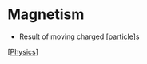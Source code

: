 # Magnetism

- Result of moving charged [[particle]]s

[[Physics]]

[//begin]: # "Autogenerated link references for markdown compatibility"
[particle]: particle "Particle"
[physics]: physics "Physics"
[//end]: # "Autogenerated link references"